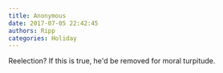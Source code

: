 ```yaml
---
title: Anonymous
date: 2017-07-05 22:42:45
authors: Ripp
categories: Holiday
---
```


 Reelection?
If this is true, he'd be removed for moral turpitude.